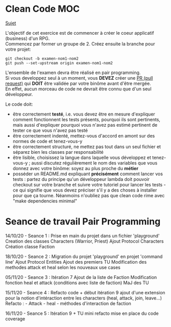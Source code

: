 # Clean Code MOC

[Sujet](https://gist.github.com/CaptpBdcht/9192a868457a1003edda6687893a92b6)

L'objectif de cet exercice est de commencer à créer le coeur applicatif (business) d'un RPG.  
Commencez par former un groupe de 2.
Créez ensuite la branche pour votre projet:

````
git checkout -b examen-nom1-nom2
git push --set-upstream origin examen-nom1-nom2
````

L'ensemble de l'examen devra être réalisé en pair programming.  
Si vous developpez seul à un moment, vous **DEVEZ** créer une [PR (pull request)](https://docs.github.com/en/free-pro-team@latest/github/collaborating-with-issues-and-pull-requests/about-pull-requests) qui **DOIT** être validée par votre binôme avant d'être mergée.  
En effet, aucun morceau de code ne devrait être connu que d'un seul développeur.  

Le code doit:
  - être correctement **testé**, i.e. vous devez être en mesure d'expliquer comment fonctionnent les tests présents, pourquoi ils sont pertinents, mais aussi d'expliquer pourquoi vous n'avez pas estimé pertinent de tester ce que vous n'avez pas testé
  - être correctement indenté, mettez-vous d'accord en amont sur des normes de code et tenez-vous-y
  - être correctement structuré, ne mettez pas tout dans un seul fichier et séparez bien les classes par responsabilité
  - être lisible, choisissez la langue dans laquelle vous développez et tenez-vous-y ; aussi discutez régulièrement le nom des variables que vous donnez avec votre binôme: soyez au plus proche du **métier** 
  - posséder un README.md expliquant **précisément** comment lancer vos tests : partez du principe qu'un développeur lambda doit pouvoir checkout sur votre branche et suivre votre tutoriel pour lancer les tests - ce qui signifie que vous devez préciser s'il y a des choses à installer pour que ça tourne. Néanmoins n'oubliez pas que clean code rime avec "make dependencies minimal"


# Seance de travail Pair Programming

14/10/20  - Seance 1 :  Prise en main du projet dans un fichier 'playground'
                                     Creation des classes Characters (Warrior, Priest) 
                                     Ajout Protocol Characters
                                     Création classe Faction
                    
18/10/20 - Seance 2 : Migration du projet 'playground' en projet 'command line'
                                    Ajout Protocol Entities
                                    Ajout des premiers TU
                                    Modification des methodes attack et heal selon les nouveaux use cases
                                    
05/11/20 - Seance 3 : Itération 7 
                                    Ajout de la liste de Faction
                                    Modification fonction heal et attack (conditions avec liste de faction)
                                    MaJ des TU
                                    
15/11/20 - Seance 4 : Refacto code + début itération 9 
                                    ajout d'une extension pour la notion d'intéraction entre les characters (heal, attack, join, leave...)
                                    Refacto : - Attack
                                                    - heal 
                                                    - méthodes d'interaction de faction

16/11/20 - Seance 5 : Itération 9 + TU 
                                    mini refacto 
                                    mise en place du code coverage
                                    
                                    

